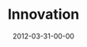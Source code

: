 ---
layout: message
category: message
series: "Game Changers"
title: "Innovation "
date: 2012-03-31-00-00
message_id: 720
audio-description: "Brian Wells talks about how Game Changers defeat Goliath by fighting differently."
audio: "http://www.crossroads.net/players/media/hq/gamechangers_04.mp3"
audio-title: "Innovation"
audio-duration: "56:14"
program-description: "Brian Wells talks about how Game Changers defeat Goliath by fighting differently."
program: "http://www.crossroads.net/players/media/hq/03_31-04-01_12Program.pdf"
program-title: "Innovation"
video-description: "Brian Wells talks about how Game Changers defeat Goliath by fighting differently."
video-title: "Innovation"
video: "https://s3.amazonaws.com/crossroadsvideomessages/gamechangers_04.mp4"
video-poster: "https://www.crossroads.net/uploadedfiles/gamechangers_04_still.jpg"
---